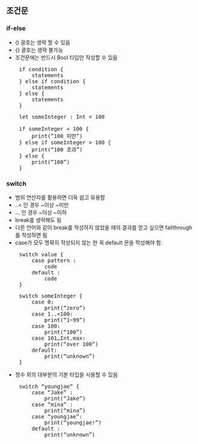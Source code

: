 ## 조건문
###  if-else
* () 괄호는 생략 할 수 있음
* {} 괄호는 생략 불가능
* 조건문에는 반드시 Bool 타입만 작성할 수 있음

<pre>
	if condition {
		statements
	} else if condition {
		statements
	} else {
		statements
	}
</pre>

<pre>
	let someInteger : Int = 100

	if someInteger < 100 {
		print(“100 미만”)
	} else if someInteger > 100 {
		print(“100 초과”)
	} else {
		print(“100”)
	}
</pre>

### switch
* 범위 연산자를 활용하면 더욱 쉽고 유용함
* ..< 인 경우 ~이상 ~미만
* … 인 경우 ~이상 ~이하
* break를 생략해도 됨
* 다른 언어와 같이 break를 작성하지 않았을 때의 결과를 얻고 싶으면 fallthrough 를 작성하면 됨
* case가 모두 명확히 작성되지 않는 한 꼭 default 문을 작성해야 함.

<pre>
	switch value {
		case pattern :
			code
		default : 
			code
	}
</pre>

<pre>
	switch someInteger {
		case 0:
			print(“zero”)
		case 1..<100:
			print(“1~99”)
		case 100:
			print(“100”)
		case 101…Int.max:
			print(“over 100”)
		default:
			print(“unknown”)
	}
</pre>

* 정수 외의 대부분의 기본 타입을 사용할 수 있음

<pre>
	switch “youngjae” {
		case “Jake” :
			print(“Jake”)
		case “mina” :
			print(“mina”)
		case “youngjae”:
			print(“youngjae!”)
		default : 
			print(“unknown”)
</pre>
